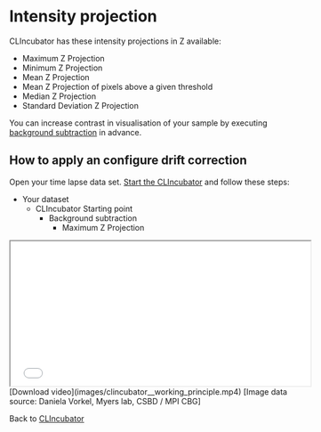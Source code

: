 # Intensity projection
CLIncubator has these intensity projections in Z available:
* Maximum Z Projection
* Minimum Z Projection
* Mean Z Projection
* Mean Z Projection of pixels above a given threshold
* Median Z Projection
* Standard Deviation Z Projection

You can increase contrast in visualisation of your sample by executing [background subtraction](https://clij.github.io/clincubator/filtering) in advance.

## How to apply an configure drift correction
Open your time lapse data set. [Start the CLIncubator](https://clij.github.io/clincubator/getting_started) and follow these steps:

* Your dataset
  * CLIncubator Starting point
    * Background subtraction
      * Maximum Z Projection

<iframe src="images/clincubator__working_principle.mp4" width="540" height="260"></iframe>
[Download video](images/clincubator__working_principle.mp4) [Image data source: Daniela Vorkel, Myers lab, CSBD / MPI CBG]

Back to [CLIncubator](https://clij.github.io/clincubator)